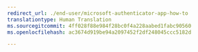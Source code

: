 ```yaml
---
redirect_url: ./end-user/microsoft-authenticator-app-how-to
translationtype: Human Translation
ms.sourcegitcommit: 4ff028f88e984f28bc0f4a228aabed1fabc90560
ms.openlocfilehash: ac3674d919be94a2097452f2df248045ccc5182d

---
```



<!--HONumber=Feb17_HO3-->


